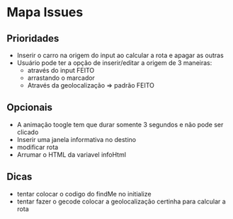 # Mapa Issues

## Prioridades

* Inserir o carro na origem do input ao calcular a rota e apagar as outras
* Usuário pode ter a opção de inserir/editar a origem de 3 maneiras:
  - através do input FEITO
  - arrastando o marcador
  - Através da geolocalização => padrão FEITO

## Opcionais

* A animação toogle tem que durar somente 3 segundos e não pode ser clicado
* Inserir uma janela informativa no destino
* modificar rota
* Arrumar o HTML da variavel infoHtml

## Dicas
* tentar colocar o codigo do findMe no initialize
* tentar fazer o gecode colocar a geolocalização certinha para calcular a rota
